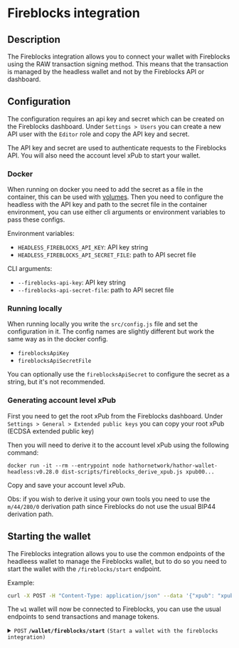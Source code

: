 # Fireblocks integration

## Description

The Fireblocks integration allows you to connect your wallet with Fireblocks using the RAW transaction signing method.
This means that the transaction is managed by the headless wallet and not by the Fireblocks API or dashboard.

## Configuration

The configuration requires an api key and secret which can be created on the Fireblocks dashboard.
Under `Settings > Users` you can create a new API user with the `Editor` role and copy the API key and secret.

The API key and secret are used to authenticate requests to the Fireblocks API.
You will also need the account level xPub to start your wallet.

### Docker

When running on docker you need to add the secret as a file in the container, this can be used with [volumes](https://docs.docker.com/storage/volumes/).
Then you need to configure the headless with the API key and path to the secret file in the container environment, you can use either cli arguments or environment variables to pass these configs.

Environment variables:

- `HEADLESS_FIREBLOCKS_API_KEY`: API key string
- `HEADLESS_FIREBLOCKS_API_SECRET_FILE`: path to API secret file

CLI arguments:

- `--fireblocks-api-key`: API key string
- `--fireblocks-api-secret-file`: path to API secret file

### Running locally

When running locally you write the `src/config.js` file and set the configuration in it.
The config names are slightly different but work the same way as in the docker config.

- `fireblocksApiKey`
- `fireblocksApiSecretFile`

You can optionally use the `fireblocksApiSecret` to configure the secret as a string, but it's not recommended.

### Generating account level xPub

First you need to get the root xPub from the Fireblocks dashboard.
Under `Settings > General > Extended public keys` you can copy your root xPub (ECDSA extended public key)

Then you will need to derive it to the account level xPub using the following command:

```
docker run -it --rm --entrypoint node hathornetwork/hathor-wallet-headless:v0.28.0 dist-scripts/fireblocks_derive_xpub.js xpub00...
```

Copy and save your account level xPub.

Obs: if you wish to derive it using your own tools you need to use the `m/44/280/0` derivation path since Fireblocks do not use the usual BIP44 derivation path.

## Starting the wallet

The Fireblocks integration allows you to use the common endpoints of the headleess wallet to manage the Fireblocks wallet, but to do so you need to start the wallet with the `/fireblocks/start` endpoint.

Example:

```bash
curl -X POST -H "Content-Type: application/json" --data '{"xpub": "xpubABC...", "wallet-id": "w1"}' 'http://localhost:8000/fireblocks/start'
```

The `w1` wallet will now be connected to Fireblocks, you can use the usual endpoints to send transactions and manage tokens.

<details>

 <summary><code>POST</code> <code><b>/wallet/fireblocks/start</b></code> <code>(Start a wallet with the fireblocks integration)</code></summary>

##### Parameters

> | name | type | data type | description | location |
> | --- | --- | --- | --- | --- |
> | xpub | required | string | The xpub of the wallet | body |
> | wallet-id | required | string | create a wallet with this id | body |

##### Responses

> | http code | content-type | response |
> | --- | --- | --- |
> | `200` | `application/json` | `{"success":true}` |
> | `200` | `application/json` | `{"success": false, "message":"Bad Request"}` |

##### Example cURL

> ```javascript
>  curl -X POST -H "Content-Type: application/json" --data '{"xpub-id": "cafe", "wallet-id": "cafe"}' 'http://localhost:8000/fireblocks/start'
> ```

</details>
